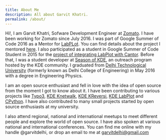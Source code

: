 ```yaml
---
title: About Me
description: All about Garvit Khatri.
permalink: /about/
---
```


Hi!, I am Garvit Khatri, Sofware Development Engineer at [Zomato](https://www.zomato.com). I have been working for Zomato since July 2016. I was part of Google Summer of Code 2016 as a Mentor for [LabPLot](https://labplot.kde.org/). You can find details about the project I mentored [here](https://community.kde.org/GSoC/2016/StatusReports/anumittal). I also participated as a student in Google Summer of Code Student in 2015 for the [project of integrating LabPlot with Cantor](https://community.kde.org/GSoC/2015/Ideas#Project:_Integrate_Cantor_into_LabPlot). Before that, I was a student developer at [Season of KDE](https://season.kde.org), an outreach program hosted by the KDE community. I graduated from [Delhi Technological University](http://dtu.ac.in/) (formerly known as Delhi College of Engineering) in May 2016 with a degree in Engineering Physics.

I am an open source enthusiast and fell in love with the idea of open source from the moment I got to know about it. I have been contributing to various projects like [Typo3](https://typo3.org/), [KDE Knetwalk](https://www.kde.org/applications/games/knetwalk/), [KDE KReversi](https://www.kde.org/applications/games/kreversi/), [KDE LabPlot](https://labplot.kde.org/) and [CPython](https://docs.python.org/3.7/whatsnew/3.7.html#locale). I have also contributed to many small projects started by open source enthusiasts at my university.

I also attend regional, national and international meetups to meet different people and explore the world of open source. I have also spoken at various national and international conferences. You can find me online with my handle @garvitdelhi, or drop an email to me at [garvitdelhi@gmail.com](mailto:garvitdelhi@gmail.com)

